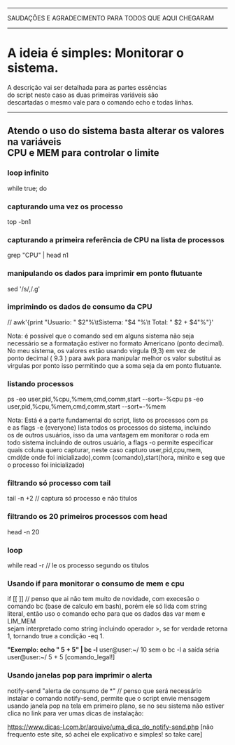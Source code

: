 ******************************************************
SAUDAÇÕES E AGRADECIMENTO PARA TODOS QUE AQUI CHEGARAM 
******************************************************

# A ideia é simples: Monitorar o sistema.

A descrição vai ser detalhada para as partes essências \
do script neste caso as duas primeiras variáveis são \
descartadas o mesmo vale para o comando echo e todas linhas.

------------------------------------------------------------ 
Atendo o uso do sistema basta alterar os valores na variáveis \
CPU e MEM para controlar o limite
------------------------------------------------------------

### loop infinito  
while true; do
### capturando uma vez os processo 
top -bn1 
### capturando a primeira referência de CPU na lista de processos  
grep "CPU" | head n1
### manipulando os dados para imprimir em ponto flutuante 
sed '/s/,/.g'
### imprimindo os dados de consumo da CPU 
// awk'{print "Usuario: " $2"%\tSistema: "$4 "%\t Total: " $2 + $4"%"}'

Nota: é possível que o comando sed em alguns sistema não seja \
necessário se a formatação estiver no formato Americano (ponto decimal).
No meu sistema, os valores estão usando vírgula (9,3) em vez de \
ponto decimal ( 9.3 ) para awk para manipular melhor os valor substitui as \
virgulas por ponto isso permitindo que a soma seja da em ponto flutuante.

### listando processos 
ps -eo user,pid,%cpu,%mem,cmd,comm,start --sort=-%cpu
ps -eo user,pid,%cpu,%mem,cmd,comm,start --sort=-%mem

Nota: Está é a parte fundamental do script, listo os processos com ps \
e as flags -e (everyone) lista todos os processos do sistema, incluindo \
os de outros usuários, isso da uma vantagem em monitorar o roda em \
todo sistema incluindo de outros usuário, a flags -o permite especificar \
quais coluna quero capturar, neste caso capturo user,pid,cpu,mem,\
cmd(de onde foi inicializado),comm (comando),start(hora, minito e seg que \
o processo foi inicializado)

### filtrando só processo com tail
tail -n +2 // captura só processo e não titulos
### filtrando os 20 primeiros processos com head
head -n 20
### loop 
while read -r // le os processo segundo os titulos
### Usando if para monitorar o consumo de mem e cpu
if [[ ]] // penso que ai não tem muito de novidade, com execesão o \
comando bc (base de calculo em bash), porém ele só lida com string \
literal, então uso o comando echo para que os dados das var mem e LIM_MEM \
sejam interpretado como string incluindo operador >, se for verdade retorna \
1, tornando true a condição -eq 1.

**"Exemplo: echo " 5 + 5" | bc -l**
user@user:~/ 10
sem o bc -l a saída séria
user@user:~/ 5 + 5
[comando_legal!]

### Usando janelas pop para imprimir o alerta
notify-send "alerta de consumo de *" // penso que será necessário \
instalar o comando notify-send, permite que o script envie mensagem \
usando janela pop na tela em primeiro plano, se no seu sistema não estiver\
clica no link para ver umas dicas de instalação:

https://www.dicas-l.com.br/arquivo/uma_dica_do_notify-send.php
[não frequento este site, só achei ele explicativo e simples! so take care]









